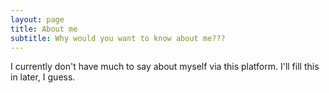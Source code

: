 ```yaml
---
layout: page
title: About me
subtitle: Why would you want to know about me???
---
```


I currently don't have much to say about myself via this platform. I'll fill this in later, I guess.
